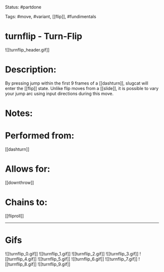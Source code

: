Status: #partdone

Tags: #move, #variant, [[flip]], #fundimentals

# turnflip - Turn-Flip
![[turnflip_header.gif]]
# Description:
By pressing jump within the first 9 frames of a [[dashturn]], slugcat will enter the [[flip]] state. Unlike flip moves from a [[slide]], it is possible to vary your jump arc using input directions during this move.

# Notes:


# Performed from:
[[dashturn]]

# Allows for:
[[downthrow]]

# Chains to:
[[fliproll]]

___
# Gifs
![[turnflip_0.gif]]
![[turnflip_1.gif]]
![[turnflip_2.gif]]
![[turnflip_3.gif]]
![[turnflip_4.gif]]
![[turnflip_5.gif]]
![[turnflip_6.gif]]
![[turnflip_7.gif]]
![[turnflip_8.gif]]
![[turnflip_9.gif]]